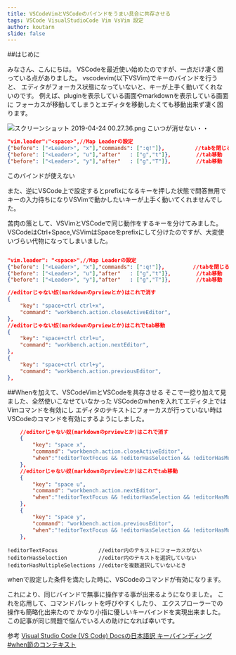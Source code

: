 ```yaml
---
title: VSCodeVimとVSCodeのバインドをうまい具合に共存させる
tags: VSCode VisualStudioCode Vim VsVim 設定
author: koutarn
slide: false
---
```

##はじめに

みなさん、こんにちは。
VSCodeを最近使い始めたのですが、一点だけ凄く困っている点がありました。
vscodevim(以下VSVim)でキーのバインドを行うと、
エディタがフォーカス状態になっていないと、キーが上手く動いてくれないのです。
例えば、pluginを表示している画面やmarkdownを表示している画面に
フォーカスが移動してしまうとエディタを移動したくても移動出来ず凄く困ります。

![スクリーンショット 2019-04-24 00.27.36.png](https://qiita-image-store.s3.ap-northeast-1.amazonaws.com/0/253308/87cf6684-6bec-1289-2010-6068572db787.png)
こいつが消せない・・  

```json:settings.json
"vim.leader":"<space>",//Map Leaderの設定
{"before": ["<Leader>", "x"],"commands": [":q!"]},		  　//tabを閉じる
{"before": ["<Leader>", "u"],"after"   : ["g","t"]},		//tab移動
{"before": ["<Leader>", "y"],"after"   : ["g","T"]},		//tab移動
```
このバインドが使えない

また、逆にVSCode上で設定するとprefixになるキーを押した状態で問答無用で
キーの入力待ちになりVSVimで動かしたいキーが上手く動いてくれませんでした。

苦肉の策として、VSVimとVSCodeで同じ動作をするキーを分けてみました。
VSCodeはCtrl+Space,VSVimはSpaceをprefixにして分けたのですが、大変使いづらい代物になってしまいました。

```json:settings.json

"vim.leader": "<space>",//Map Leaderの設定
{"before": ["<Leader>", "x"],"commands": [":q!"]},		   //tabを閉じる
{"before": ["<Leader>", "u"],"after"   : ["g","t"]},		//tab移動
{"before": ["<Leader>", "y"],"after"   : ["g","T"]},		//tab移動
```

```json:keybindings.json
//editorじゃない奴(markdownのprviewとか)はこれで消す
{
	"key": "space+ctrl ctrl+x",
	"command": "workbench.action.closeActiveEditor",
},
//editorじゃない奴(markdownのprviewとか)はこれでtab移動
{
	"key": "space+ctrl ctrl+u",
	"command": "workbench.action.nextEditor",
},
{
	"key": "space+ctrl ctrl+y",
	"command": "workbench.action.previousEditor",
},
```

##Whenを加えて、VSCodeVimとVSCodeを共存させる
そこで一捻り加えて見ました、全然使いこなせていなかった
VSCodeのwhenを入れてエディタ上ではVimコマンドを有効にし
エディタのテキストにフォーカスが行っていない時は
VSCodeのコマンドを有効にするようにしました。

```json:settings.json
    //editorじゃない奴(markdownのprviewとか)はこれで消す
    {
        "key": "space x",
        "command": "workbench.action.closeActiveEditor",
        "when":"!editorTextFocus && !editorHasSelection && !editorHasMultipleSelections"
    },
    //editorじゃない奴(markdownのprviewとか)はこれでtab移動
    {
        "key": "space u",
        "command": "workbench.action.nextEditor",
        "when":"!editorTextFocus && !editorHasSelection && !editorHasMultipleSelections"
    },
    {
        "key": "space y",
        "command": "workbench.action.previousEditor",
        "when":"!editorTextFocus && !editorHasSelection && !editorHasMultipleSelections"
    },
```

```
!editorTextFocus             //editor内のテキストにフォーカスがない 
!editorHasSelection          //editor内のテキストを選択していない   
!editorHasMultipleSelections //editorを複数選択していないとき
```
whenで設定した条件を満たした時に、VSCodeのコマンドが有効になります。

これにより、同じバインドで無事に操作する事が出来るようになりました。
これを応用して、コマンドパレットを呼びやすくしたり、
エクスプローラーでの操作も簡略化出来たので
かなり小指に優しいキーバインドを実現出来ました。
この記事が同じ問題で悩んでいる人の助けになれば幸いです。


参考
[Visual Studio Code (VS Code) Docsの日本語訳 キーバインディング #when節のコンテキスト](https://vscode-doc-jp.github.io/docs/getstarted/keybindings.html#when%E7%AF%80%E3%81%AE%E3%82%B3%E3%83%B3%E3%83%86%E3%82%AD%E3%82%B9%E3%83%88)


